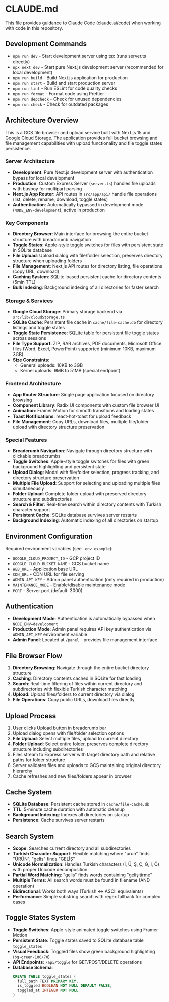# CLAUDE.md

This file provides guidance to Claude Code (claude.ai/code) when working with code in this repository.

## Development Commands

- `npm run dev` - Start development server using tsx (runs server.ts directly)
- `npx next dev` - Start pure Next.js development server (recommended for local development)
- `npm run build` - Build Next.js application for production
- `npm run start` - Build and start production server
- `npm run lint` - Run ESLint for code quality checks
- `npm run format` - Format code using Prettier
- `npm run depcheck` - Check for unused dependencies
- `npm run check` - Check for outdated packages

## Architecture Overview

This is a GCS file browser and upload service built with Next.js 15 and Google Cloud Storage. The application provides full bucket browsing and file management capabilities with upload functionality and file toggle states persistence.

### Server Architecture
- **Development**: Pure Next.js development server with authentication bypass for local development
- **Production**: Custom Express Server (`server.ts`) handles file uploads with busboy for multipart parsing
- **Next.js App Router**: API routes in `src/app/api/` handle file operations (list, delete, rename, download, toggle states)
- **Authentication**: Automatically bypassed in development mode (`NODE_ENV=development`), active in production

### Key Components
- **Directory Browser**: Main interface for browsing the entire bucket structure with breadcrumb navigation
- **Toggle States**: Apple-style toggle switches for files with persistent state in SQLite database
- **File Upload**: Upload dialog with file/folder selection, preserves directory structure when uploading folders
- **File Management**: Next.js API routes for directory listing, file operations (copy URL, download)  
- **Caching System**: SQLite-based persistent cache for directory contents (5min TTL)
- **Bulk Indexing**: Background indexing of all directories for faster search

### Storage & Services
- **Google Cloud Storage**: Primary storage backend via `src/lib/cloudStorage.ts`
- **SQLite Cache**: Persistent file cache in `cache/file-cache.db` for directory listings and toggle states
- **Toggle State Persistence**: SQLite table for persistent file toggle states across sessions
- **File Type Support**: ZIP, RAR archives, PDF documents, Microsoft Office files (Word, Excel, PowerPoint) supported (minimum 10KB, maximum 3GB)
- **Size Constraints**: 
  - General uploads: 10KB to 3GB
  - Kernel uploads: 9MB to 51MB (special endpoint)

### Frontend Architecture
- **App Router Structure**: Single page application focused on directory browsing
- **Component Library**: Radix UI components with custom file browser UI
- **Animation**: Framer Motion for smooth transitions and loading states
- **Toast Notifications**: react-hot-toast for upload feedback
- **File Management**: Copy URLs, download files, multiple file/folder upload with directory structure preservation

### Special Features
- **Breadcrumb Navigation**: Navigate through directory structure with clickable breadcrumbs
- **Toggle Switches**: Apple-style toggle switches for files with green background highlighting and persistent state
- **Upload Dialog**: Modal with file/folder selection, progress tracking, and directory structure preservation
- **Multiple File Upload**: Support for selecting and uploading multiple files simultaneously
- **Folder Upload**: Complete folder upload with preserved directory structure and subdirectories
- **Search & Filter**: Real-time search within directory contents with Turkish character support
- **Persistent Cache**: SQLite database survives server restarts
- **Background Indexing**: Automatic indexing of all directories on startup

## Environment Configuration

Required environment variables (see `.env.example`):
- `GOOGLE_CLOUD_PROJECT_ID` - GCP project ID
- `GOOGLE_CLOUD_BUCKET_NAME` - GCS bucket name  
- `WEB_URL` - Application base URL
- `CDN_URL` - CDN URL for file serving
- `ADMIN_API_KEY` - Admin panel authentication (only required in production)
- `MAINTENANCE_MODE` - Enable/disable maintenance mode
- `PORT` - Server port (default: 3000)

## Authentication

- **Development Mode**: Authentication is automatically bypassed when `NODE_ENV=development`
- **Production Mode**: Admin panel requires API key authentication via `ADMIN_API_KEY` environment variable
- **Admin Panel**: Located at `/panel` - provides file management interface

## File Browser Flow

1. **Directory Browsing**: Navigate through the entire bucket directory structure
2. **Caching**: Directory contents cached in SQLite for fast loading
3. **Search**: Real-time filtering of files within current directory and subdirectories with flexible Turkish character matching
4. **Upload**: Upload files/folders to current directory via dialog
5. **File Operations**: Copy public URLs, download files directly

## Upload Process

1. User clicks Upload button in breadcrumb bar
2. Upload dialog opens with file/folder selection options
3. **File Upload**: Select multiple files, upload to current directory
4. **Folder Upload**: Select entire folder, preserves complete directory structure including subdirectories
5. Files stream to Express server with target directory path and relative paths for folder structure
6. Server validates files and uploads to GCS maintaining original directory hierarchy
7. Cache refreshes and new files/folders appear in browser

## Cache System

- **SQLite Database**: Persistent cache stored in `cache/file-cache.db`
- **TTL**: 5-minute cache duration with automatic cleanup
- **Background Indexing**: Indexes all directories on startup
- **Persistence**: Cache survives server restarts

## Search System

- **Scope**: Searches current directory and all subdirectories
- **Turkish Character Support**: Flexible matching where "urun" finds "ÜRÜN", "gelis" finds "GELİŞ"
- **Unicode Normalization**: Handles Turkish characters (İ, Ü, Ş, Ç, Ğ, I, Ö) with proper Unicode decomposition
- **Partial Word Matching**: "gelis" finds words containing "gelişitirme"
- **Multiple Terms**: All search words must be found in filename (AND operation)
- **Bidirectional**: Works both ways (Turkish ↔ ASCII equivalents)
- **Performance**: Simple substring search with regex fallback for complex cases

## Toggle States System

- **Toggle Switches**: Apple-style animated toggle switches using Framer Motion
- **Persistent State**: Toggle states saved to SQLite database table `toggle_states`
- **Visual Feedback**: Toggled files show green background highlighting (`bg-green-100/70`)
- **API Endpoints**: `/api/toggle` for GET/POST/DELETE operations
- **Database Schema**: 
  ```sql
  CREATE TABLE toggle_states (
    full_path TEXT PRIMARY KEY,
    is_toggled BOOLEAN NOT NULL DEFAULT FALSE,
    toggled_at INTEGER NOT NULL
  )
  ```